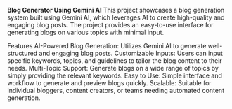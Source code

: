 **Blog Generator Using Gemini AI**
This project showcases a blog generation system built using Gemini AI, which leverages AI to create high-quality and engaging blog posts. The project provides an easy-to-use interface for generating blogs on various topics with minimal input.

Features
AI-Powered Blog Generation: Utilizes Gemini AI to generate well-structured and engaging blog posts.
Customizable Inputs: Users can input specific keywords, topics, and guidelines to tailor the blog content to their needs.
Multi-Topic Support: Generate blogs on a wide range of topics by simply providing the relevant keywords.
Easy to Use: Simple interface and workflow to generate and preview blogs quickly.
Scalable: Suitable for individual bloggers, content creators, or teams needing automated content generation.
